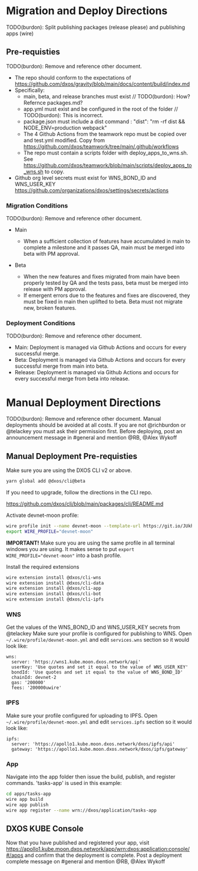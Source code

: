 # Migration and Deploy Directions

TODO(burdon): Split publishing packages (release please) and publishing apps (wire)

## Pre-requisties
TODO(burdon): Remove and reference other document.
- The repo should conform to the expectations of https://github.com/dxos/gravity/blob/main/docs/content/build/index.md
- Specifically:
  - main, beta, and release branches must exist // TODO(burdon): How? Refernce packages.md?
  - app.yml must exist and be configured in the root of the folder // TODO(burdon): This is incorrect.
  - package.json must include a dist command : "dist": "rm -rf dist && NODE_ENV=production webpack"
  - The 4 Github Actions from the teamwork repo must be copied over and test.yml modified. Copy from https://github.com/dxos/teamwork/tree/main/.github/workflows
  - The repo must contain a scripts folder with deploy_apps_to_wns.sh. See https://github.com/dxos/teamwork/blob/main/scripts/deploy_apps_to_wns.sh to copy.
- Github org level secrets must exist for WNS_BOND_ID and WNS_USER_KEY https://github.com/organizations/dxos/settings/secrets/actions
  
### Migration Conditions
TODO(burdon): Remove and reference other document.
- Main
  - When a sufficient collection of features have accumulated in main to complete a milestone and it passes QA, main must be merged into beta with PM approval.

- Beta
  - When the new features and fixes migrated from main have been properly tested by QA and the tests pass, beta must be merged into release with PM approval.
  - If emergent errors due to the features and fixes are discovered, they must be fixed in main then uplifted to beta. Beta must not migrate new, broken features.

### Deployment Conditions
TODO(burdon): Remove and reference other document.
- Main: Deployment is managed via Github Actions and occurs for every successful merge.
- Beta: Deployment is managed via Github Actions and occurs for every successful merge from main into beta.
- Release: Deployment is managed via Github Actions and occurs for every successful merge from beta into release.

# Manual Deployment Directions
TODO(burdon): Remove and reference other document.
Manual deployments should be avoided at all costs. If you are not @richburdon or @telackey you must ask their permission first.
Before deploying, post an announcement message in #general and mention @RB, @Alex Wykoff 

## Manual Deployment Pre-requisties
Make sure you are using the DXOS CLI v2 or above.

```bash
yarn global add @dxos/cli@beta
```

If you need to upgrade, follow the directions in the CLI repo.

https://github.com/dxos/cli/blob/main/packages/cli/README.md

Activate devnet-moon profile:

```bash
wire profile init --name devnet-moon --template-url https://git.io/JUkhm
export WIRE_PROFILE="devnet-moon"
```

**IMPORTANT!** Make sure you are using the same profile in all terminal windows you are using. It makes sense to put `export WIRE_PROFILE="devnet-moon"` into a bash profile.

Install the required extensions

```bash
wire extension install @dxos/cli-wns
wire extension install @dxos/cli-data
wire extension install @dxos/cli-app
wire extension install @dxos/cli-bot
wire extension install @dxos/cli-ipfs
```

### WNS
Get the values of the WNS_BOND_ID and WNS_USER_KEY secrets from @telackey
Make sure your profile is configured for publishing to WNS. Open `~/.wire/profile/devnet-moon.yml` and edit `services.wns` section so it would look like:

```
wns:
  server: 'https://wns1.kube.moon.dxos.network/api'
  userKey: 'Use quotes and set it equal to the value of WNS_USER_KEY'
  bondId: 'Use quotes and set it equal to the value of WNS_BOND_ID'
  chainId: devnet-2
  gas: '200000'
  fees: '200000uwire'
```

### IPFS
Make sure your profile configured for uploading to IPFS. Open `~/.wire/profile/devnet-moon.yml` and edit `services.ipfs` section so it would look like:

```
ipfs:
  server: 'https://apollo1.kube.moon.dxos.network/dxos/ipfs/api'
  gateway: 'https://apollo1.kube.moon.dxos.network/dxos/ipfs/gateway'
```

### App
Navigate into the app folder then issue the build, publish, and register commands. 'tasks-app' is used in this example:

```bash
cd apps/tasks-app
wire app build
wire app publish
wire app register --name wrn://dxos/application/tasks-app
```

## DXOS KUBE Console
Now that you have published and registered your app, visit https://apollo1.kube.moon.dxos.network/app/wrn:dxos:application:console/#/apps and confirm that the deployment is complete.
Post a deployment complete message on #general and mention @RB, @Alex Wykoff 
